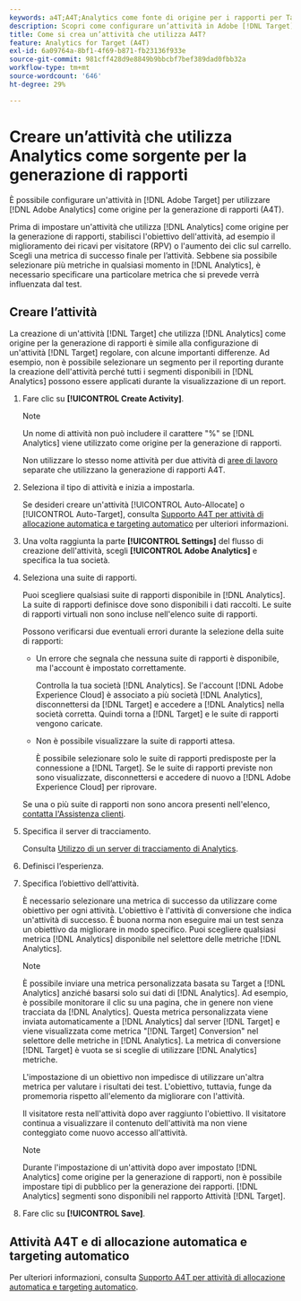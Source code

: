 ```yaml
---
keywords: a4T;A4T;Analytics come fonte di origine per i rapporti per Target
description: Scopri come configurare un’attività in Adobe [!DNL Target] che utilizza Adobe Analytics come origine per la generazione di rapporti (A4T).
title: Come si crea un’attività che utilizza A4T?
feature: Analytics for Target (A4T)
exl-id: 6a09764a-8bf1-4f69-b871-fb23136f933e
source-git-commit: 981cff428d9e8849b9bbcbf7bef389dad0fbb32a
workflow-type: tm+mt
source-wordcount: '646'
ht-degree: 29%

---
```


# Creare un’attività che utilizza Analytics come sorgente per la generazione di rapporti

È possibile configurare un&#39;attività in [!DNL Adobe Target] per utilizzare [!DNL Adobe Analytics] come origine per la generazione di rapporti (A4T).

Prima di impostare un&#39;attività che utilizza [!DNL Analytics] come origine per la generazione di rapporti, stabilisci l&#39;obiettivo dell&#39;attività, ad esempio il miglioramento dei ricavi per visitatore (RPV) o l&#39;aumento dei clic sul carrello. Scegli una metrica di successo finale per l’attività. Sebbene sia possibile selezionare più metriche in qualsiasi momento in [!DNL Analytics], è necessario specificare una particolare metrica che si prevede verrà influenzata dal test.

## Creare l’attività

La creazione di un&#39;attività [!DNL Target] che utilizza [!DNL Analytics] come origine per la generazione di rapporti è simile alla configurazione di un&#39;attività [!DNL Target] regolare, con alcune importanti differenze. Ad esempio, non è possibile selezionare un segmento per il reporting durante la creazione dell&#39;attività perché tutti i segmenti disponibili in [!DNL Analytics] possono essere applicati durante la visualizzazione di un report.

1. Fare clic su **[!UICONTROL Create Activity]**.

   >[!NOTE]
   >
   >Un nome di attività non può includere il carattere &quot;%&quot; se [!DNL Analytics] viene utilizzato come origine per la generazione di rapporti.
   >
   >Non utilizzare lo stesso nome attività per due attività di [aree di lavoro](/help/main/administrating-target/c-user-management/property-channel/property-channel.md) separate che utilizzano la generazione di rapporti A4T.

1. Seleziona il tipo di attività e inizia a impostarla.

   Se desideri creare un&#39;attività [!UICONTROL Auto-Allocate] o [!UICONTROL Auto-Target], consulta [Supporto A4T per attività di allocazione automatica e targeting automatico](/help/main/c-integrating-target-with-mac/a4t/a4t-at-aa.md) per ulteriori informazioni.

1. Una volta raggiunta la parte **[!UICONTROL Settings]** del flusso di creazione dell&#39;attività, scegli **[!UICONTROL Adobe Analytics]** e specifica la tua società.
1. Seleziona una suite di rapporti.

   Puoi scegliere qualsiasi suite di rapporti disponibile in [!DNL Analytics]. La suite di rapporti definisce dove sono disponibili i dati raccolti. Le suite di rapporti virtuali non sono incluse nell&#39;elenco suite di rapporti.

   Possono verificarsi due eventuali errori durante la selezione della suite di rapporti:

   * Un errore che segnala che nessuna suite di rapporti è disponibile, ma l&#39;account è impostato correttamente.

     Controlla la tua società [!DNL Analytics]. Se l&#39;account [!DNL Adobe Experience Cloud] è associato a più società [!DNL Analytics], disconnettersi da [!DNL Target] e accedere a [!DNL Analytics] nella società corretta. Quindi torna a [!DNL Target] e le suite di rapporti vengono caricate.

   * Non è possibile visualizzare la suite di rapporti attesa.

     È possibile selezionare solo le suite di rapporti predisposte per la connessione a [!DNL Target]. Se le suite di rapporti previste non sono visualizzate, disconnettersi e accedere di nuovo a [!DNL Adobe Experience Cloud] per riprovare.

   Se una o più suite di rapporti non sono ancora presenti nell&#39;elenco, [contatta l&#39;Assistenza clienti](/help/main/cmp-resources-and-contact-information.md#reference_ACA3391A00EF467B87930A450050077C).

1. Specifica il server di tracciamento.

   Consulta [Utilizzo di un server di tracciamento di Analytics](/help/main/c-integrating-target-with-mac/a4t/analytics-tracking-server.md#task_72077BA7E93C4A65A715A18F32228823).

1. Definisci l’esperienza.
1. Specifica l’obiettivo dell’attività.

   È necessario selezionare una metrica di successo da utilizzare come obiettivo per ogni attività. L&#39;obiettivo è l&#39;attività di conversione che indica un&#39;attività di successo. È buona norma non eseguire mai un test senza un obiettivo da migliorare in modo specifico. Puoi scegliere qualsiasi metrica [!DNL Analytics] disponibile nel selettore delle metriche [!DNL Analytics].

   >[!NOTE]
   >
   >È possibile inviare una metrica personalizzata basata su Target a [!DNL Analytics] anziché basarsi solo sui dati di [!DNL Analytics]. Ad esempio, è possibile monitorare il clic su una pagina, che in genere non viene tracciata da [!DNL Analytics]. Questa metrica personalizzata viene inviata automaticamente a [!DNL Analytics] dal server [!DNL Target] e viene visualizzata come metrica &quot;[!DNL Target] Conversion&quot; nel selettore delle metriche in [!DNL Analytics]. La metrica di conversione [!DNL Target] è vuota se si sceglie di utilizzare [!DNL Analytics] metriche.

   L&#39;impostazione di un obiettivo non impedisce di utilizzare un&#39;altra metrica per valutare i risultati dei test. L&#39;obiettivo, tuttavia, funge da promemoria rispetto all&#39;elemento da migliorare con l&#39;attività.

   Il visitatore resta nell&#39;attività dopo aver raggiunto l&#39;obiettivo. Il visitatore continua a visualizzare il contenuto dell&#39;attività ma non viene conteggiato come nuovo accesso all&#39;attività.

   >[!NOTE]
   >
   >Durante l&#39;impostazione di un&#39;attività dopo aver impostato [!DNL Analytics] come origine per la generazione di rapporti, non è possibile impostare tipi di pubblico per la generazione dei rapporti. [!DNL Analytics] segmenti sono disponibili nel rapporto Attività [!DNL Target].

1. Fare clic su **[!UICONTROL Save]**.

## Attività A4T e di allocazione automatica e targeting automatico

Per ulteriori informazioni, consulta [Supporto A4T per attività di allocazione automatica e targeting automatico](/help/main/c-integrating-target-with-mac/a4t/a4t-at-aa.md).
